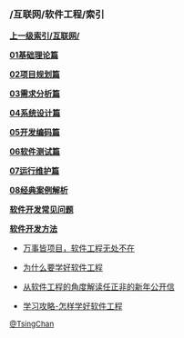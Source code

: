 ### /互联网/软件工程/索引


**[上一级索引/互联网/](/互联网/)**

**[01基础理论篇](/互联网/软件工程/01基础理论篇/)**

**[02项目规划篇](/互联网/软件工程/02项目规划篇/)**

**[03需求分析篇](/互联网/软件工程/03需求分析篇/)**

**[04系统设计篇](/互联网/软件工程/04系统设计篇/)**

**[05开发编码篇](/互联网/软件工程/05开发编码篇/)**

**[06软件测试篇](/互联网/软件工程/06软件测试篇/)**

**[07运行维护篇](/互联网/软件工程/07运行维护篇/)**

**[08经典案例解析](/互联网/软件工程/08经典案例解析/)**

**[软件开发常见问题](/互联网/软件工程/软件开发常见问题/)**

**[软件开发方法](/互联网/软件工程/软件开发方法/)**

- [万事皆项目，软件工程无处不在](/互联网/软件工程/万事皆项目，软件工程无处不在)

- [为什么要学好软件工程](/互联网/软件工程/为什么要学好软件工程)

- [从软件工程的角度解读任正非的新年公开信](/互联网/软件工程/从软件工程的角度解读任正非的新年公开信)

- [学习攻略-怎样学好软件工程](/互联网/软件工程/学习攻略-怎样学好软件工程)


<font size=2 color='grey'> [@TsingChan](https://github.com/tsingchan) </font>

